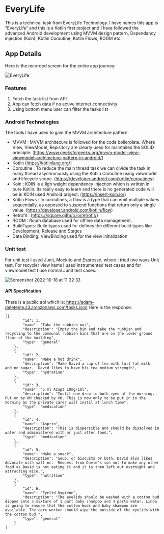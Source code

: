 # EveryLife
 
This is a technical task from EveryLife Technology. I have names this app is "EveryLife" and this is a Kotlin first project and I have followed the advanced Android development using MVVM design pattern, Dependancy injection (Koin), Kotlin Coroutine, Kotlin Flows, ROOM etc.

## App Details

Here is the recorded screen for the entire app journey:

![EveryLife](https://user-images.githubusercontent.com/11981999/196399754-0ee2ddad-5e32-4109-8d12-59c66eb9b7ff.gif)

### Features
1. Fetch the task list from API
2. App can fetch data if no active internet connectivity
3. Using bottom menu user can filter the tasks list

### Android Technologies

The tools I have used to gain the MVVM architecture pattern:

- MVVM :  MVVM architecure is followed for the code boilerplate. Where View, ViewModel, Repisitory are clearly used for maintailed the SOLID principle. (https://www.geeksforgeeks.org/mvvm-model-view-viewmodel-architecture-pattern-in-android/)
- Kotlin (https://kotlinlang.org/)
- Coroutine : To reduce the main thread task we can divide the task in many thread asychronously using the Kotlin Coroutine using viewmodel and lifecycle scope. (https://developer.android.com/kotlin/coroutines)
- Koin : KOIN is a ligh weight dependency injection which is written in pure Kotlin. Its really easy to learn and there is no generated code will be in KOIN used Android project. (https://insert-koin.io/)
- Kotlin Flows : In coroutines, a flow is a type that can emit multiple values sequentially, as opposed to suspend functions that return only a single value. (https://developer.android.com/kotlin/flow)
- Retrofit : (https://square.github.io/retrofit/)
- ROOM : Room database used for offline data management.
- BuildTypes: Build types used for defines the different build types like Development, Release and Stages
- Data Binding: ViewBinding used for the view initialization

### Unit test

For unit test I used Junit, Mockito and Espresso, where I tried two ways Unit test. For recycler view items I used instrumented test cases and for viewmodel test I use normal Junit test cases.

![Screenshot 2022-10-18 at 11 32 33](https://user-images.githubusercontent.com/11981999/196406960-1827421d-2658-4a8a-8ce4-73cfa922786e.png)


#### API Specification

There is a public api which is: https://adam-deleteme.s3.amazonaws.com/tasks.json
Here is the response:

```
[{
		"id": 1,
		"name": "Take the rubbish out",
		"description": "Empty the bin and take the rubbish and recycling to the communal rubbish bins that are on the lower ground floor of the building",
		"type": "general"
	},
	{
		"id": 2,
		"name": "Make a hot drink",
		"description": "Make David a cup of tea with full fat milk  and no sugar.  David likes to have his tea medium strength",
		"type": "hydration"
	},
	{
		"id": 3,
		"name": "5 ml Azopt 10mg/1ml",
		"description": "Instil one drop to both eyes at the morning. Put on by HM checked by VH. This is now only to be put in in the morning as the private carer will instil at lunch time",
		"type": "medication"
	},
	{
		"id": 4,
		"name": "Asprin",
		"description": "This is dispersible and should be dissolved in water and administered with or just after food.",
		"type": "medication"
	},
	{
		"id": 5,
		"name": "Make a snack",
		"description": "Soup, or biscuits or both. David also likes Advocate with salt on.  Request from David's son not to make any other food as David is not eating it and it is then left out overnight and attracting mice.",
		"type": "nutrition"
	},
	{
		"id": 6,
		"name": "Eyelid hygiene",
		"description": "The eyelids should be washed with a cotton bud dipped into a mixture of 1 part baby shampoo and 4 parts water. Linda is going to ensure that the cotton buds and baby shampoo are available. The care worker should wipe the outside of the eyelids with the cotton bud.",
		"type": "general"
	}
]
```
